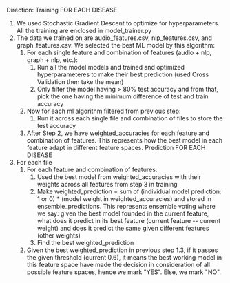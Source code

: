 Direction:
Training FOR EACH DISEASE
1. We used Stochastic Gradient Descent to optimize for hyperparameters. All the training are enclosed in model_trainer.py
2. The data we trained on are audio_features.csv, nlp_features.csv, and graph_features.csv. We selected the best ML model by this algorithm:
    1. For each single feature and combination of features (audio + nlp, graph + nlp, etc.):
        1. Run all the model models and trained and optimized hyperparameteres to make their best prediction (used Cross Validation then take the mean)
        2. Only filter the model having > 80% test accuracy and from that, pick the one having the minimum difference of test and train accuracy
    2. Now for each ml algorithm filtered from previous step:
        1. Run it across each single file and combination of files to store the test accuracy
    3. After Step 2, we have weighted_accuracies for each feature and combination of features. This represents how the best model in each feature adapt in different feature spaces.
Prediction FOR EACH DISEASE
1. For each file
    1. For each feature and combination of features:
        1. Used the best model from weighted_accuracies with their weights across all features from step 3 in training
        2. Make weighted_prediction = sum of (individual model prediction: 1 or 0) * (model weight in weighted_accuracies) and stored in ensemble_predictions. This represents ensemble voting where we say:
        given the best model founded in the current feature, what does it predict in its best feature (current feature -- current weight) and does it predict the same given different features (other weights)
        3. Find the best weighted_prediction
    2. Given the best weighted_prediction in previous step 1.3, if it passes the given threshold (current 0.6), it means the best working model in this feature space have made the decision in consideration of all possible feature spaces,
        hence we mark "YES". Else, we mark "NO".